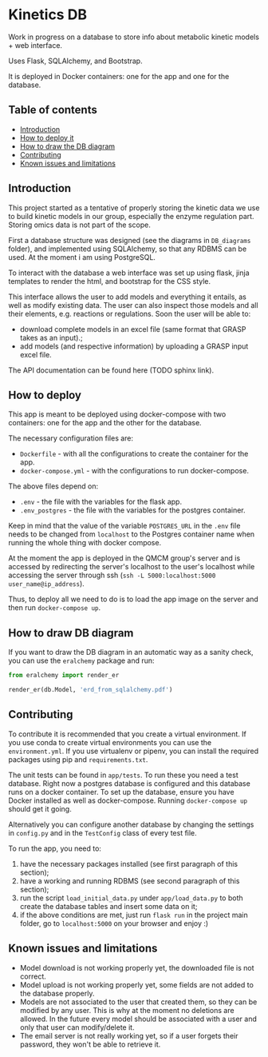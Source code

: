 Kinetics DB
=================================================

Work in progress on a database to store info about metabolic kinetic models + web interface. 

Uses Flask, SQLAlchemy, and Bootstrap.

It is deployed in Docker containers: one for the app and one for the database.



Table of contents
-----------------

* [Introduction](#introduction)
* [How to deploy it](#how-to-deploy)
* [How to draw the DB diagram](#how-to-draw-db-diagram)
* [Contributing](#contributing)
* [Known issues and limitations](#known-issues-and-limitations)



Introduction
------------

This project started as a tentative of properly storing the kinetic data we use to build kinetic models in our group, especially the enzyme regulation part. Storing omics data is not part of the scope.

First a database structure was designed (see the diagrams in `DB_diagrams` folder), and implemented using SQLAlchemy, so that any RDBMS can be used. At the moment i am using PostgreSQL.

To interact with the database a web interface was set up using flask, jinja templates to render the html, and bootstrap for the CSS style.

This interface allows the user to add models and everything it entails, as well as modify existing data. The user can also inspect those models and all their elements, e.g. reactions or regulations. 
Soon the user will be able to:
 - download complete models in an excel file (same format that GRASP takes as an input).;
 - add models (and respective information) by uploading a GRASP input excel file.

The API documentation can be found here (TODO sphinx link).
 
 

How to deploy
--------------

This app is meant to be deployed using docker-compose with two containers: one for the app and the other for the database.

The necessary configuration files are:
 - `Dockerfile` - with all the configurations to create the container for the app.
 - `docker-compose.yml` - with the configurations to run docker-compose.
 
The above files depend on:
 - `.env` - the file with the variables for the flask app.
 - `.env_postgres` - the file with the variables for the postgres container.
 
Keep in mind that the value of the variable `POSTGRES_URL` in the `.env` file needs to be changed from `localhost` to the Postgres container name when running the whole thing with docker compose. 

At the moment the app is deployed in the QMCM group's server and is accessed by redirecting the server's localhost to the user's localhost while accessing the server through ssh (`ssh -L 5000:localhost:5000 user_name@ip_address`). 

Thus, to deploy all we need to do is to load the app image on the server and then run `docker-compose up`.



How to draw DB diagram
------------------------

If you want to draw the DB diagram in an automatic way as a sanity check, you can use the `eralchemy` package and run:

```python
from eralchemy import render_er

render_er(db.Model, 'erd_from_sqlalchemy.pdf')
```



Contributing
------------

To contribute it is recommended that you create a virtual environment.
If you use conda to create virtual environments you can use the `environment.yml`.
If you use virtualenv or pipenv, you can install the required packages using pip and `requirements.txt`.

The unit tests can be found in `app/tests`.
To run these you need a test database.
Right now a postgres database is configured and this database runs on a docker container.
To set up the database, ensure you have Docker installed as well as docker-compose.
Running `docker-compose up` should get it going.

Alternatively you can configure another database by changing the settings in `config.py` and in the `TestConfig` class of every test file.

To run the app, you need to:
 1. have the necessary packages installed (see first paragraph of this section);
 2. have a working and running RDBMS (see second paragraph of this section);
 3. run the script `load_initial_data.py` under `app/load_data.py` to both create the database tables and insert some data on it;
 4. if the above conditions are met, just run `flask run` in the project main folder, go to `localhost:5000` on your browser and enjoy :)
 


Known issues and limitations
----------------------------

 - Model download is not working properly yet, the downloaded file is not correct.
 - Model upload is not working properly yet, some fields are not added to the database properly.
 - Models are not associated to the user that created them, so they can be modified by any user. This is why at the moment no deletions are allowed. In the future every model should be associated with a user and only that user can modify/delete it.
 - The email server is not really working yet, so if a user forgets their password, they won't be able to retrieve it.